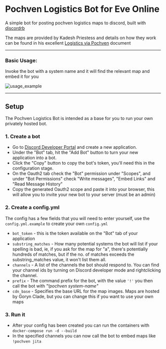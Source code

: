 # Pochven Logistics Bot for Eve Online

A simple bot for posting pochven logistics maps to discord, built with [discordrb](https://github.com/shardlab/discordrb) 

The maps are provided by Kadesh Priestess and details on how they work can be found in his excellent [Logistics via Pochven](https://docs.google.com/document/d/1Cllc7yWghQm52wZ2wFqn1e_Ule2KbNQtQuPNrP_TiHU/edit) document


---


### Basic Usage:

Invoke the bot with a system name and it will find the relevant map and embed it for you

![usage_example](https://i.imgur.com/2FJi08V.png)

---
## Setup

The Pochven Logistics Bot is intended as a base for you to run your own privately hosted bot. 

### 1. Create a bot

- Go to [Discord Developer Portal](https://discord.com/developers/applications) and create a new application. 
- Under the "Bot" tab, hit the "Add Bot" button to turn your new application into a bot.
- Click the "Copy" button to copy the bot's token, you'll need this in the configuration stage.
- On the Oauth2 tab check the "Bot" permission under "Scopes", and under "Bot Permissions" check "Write messages", "Embed Links" and "Read Message History"
- Copy the generated Oauth2 scope and paste it into your browser, this will allow you to invite your new bot to your server (must be an admin)

###  2. Create a config.yml

The config has a few fields that you will need to enter yourself, use the `config.yml.example` to create your own `config.yml`

- `bot_token` - this is the token available on the "Bot" tab of your application
- `substring_matches` - How many potential systems the bot will list if your spelling is bad, ie, if you ask for the map for "a", there's potentially hundreds of matches, but if the no. of matches exceeds the substring_matches value, it won't list them all.
- `channels` - A list of the channels the bot should respond to. You can find your channel ids by turning on Discord developer mode and rightclicking the channel.
- `prefix` - The command prefix for the bot, with the value `'!'` you then call the bot with *"!pochven system-name"*
- `cdn_base` - Specifies the base URL for the map images. Maps are hosted by Goryn Clade, but you can change this if you want to use your own maps 


### 3. Run it
- After your config has been created you can run the containers with `docker-compose run -d --build`
- In the specified channels you can now call the bot to embed maps like `!pochven jita`

